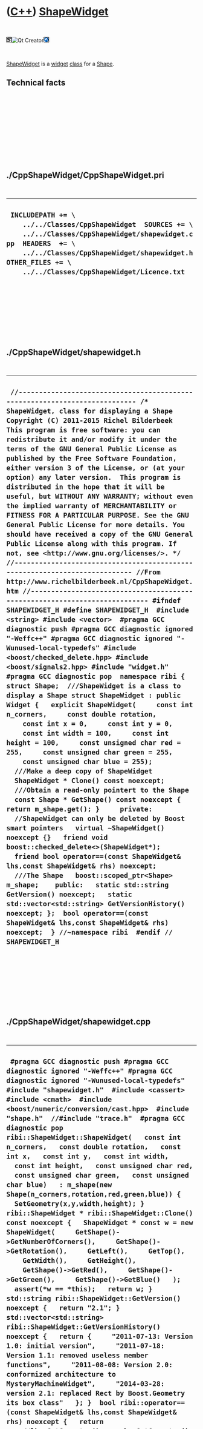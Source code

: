 



 

 

 

 

 

([C++](Cpp.md)) [ShapeWidget](CppShapeWidget.md)
==================================================

 

![STL](PicStl.png)![Qt
Creator](PicQtCreator.png)![Lubuntu](PicLubuntu.png)

 

[ShapeWidget](CppShapeWidget.md) is a [widget](CppWidget.md)
[class](CppClass.md) for a [Shape](CppShape.md).

Technical facts
---------------

 

 

 

 

 

 

./CppShapeWidget/CppShapeWidget.pri
-----------------------------------

 

  --------------------------------------------------------------------------------------------------------------------------------------------------------------------------------------------------------------------------------------------------
  ` INCLUDEPATH += \     ../../Classes/CppShapeWidget  SOURCES += \     ../../Classes/CppShapeWidget/shapewidget.cpp  HEADERS  += \     ../../Classes/CppShapeWidget/shapewidget.h  OTHER_FILES += \     ../../Classes/CppShapeWidget/Licence.txt`
  --------------------------------------------------------------------------------------------------------------------------------------------------------------------------------------------------------------------------------------------------

 

 

 

 

 

./CppShapeWidget/shapewidget.h
------------------------------

 

  -----------------------------------------------------------------------------------------------------------------------------------------------------------------------------------------------------------------------------------------------------------------------------------------------------------------------------------------------------------------------------------------------------------------------------------------------------------------------------------------------------------------------------------------------------------------------------------------------------------------------------------------------------------------------------------------------------------------------------------------------------------------------------------------------------------------------------------------------------------------------------------------------------------------------------------------------------------------------------------------------------------------------------------------------------------------------------------------------------------------------------------------------------------------------------------------------------------------------------------------------------------------------------------------------------------------------------------------------------------------------------------------------------------------------------------------------------------------------------------------------------------------------------------------------------------------------------------------------------------------------------------------------------------------------------------------------------------------------------------------------------------------------------------------------------------------------------------------------------------------------------------------------------------------------------------------------------------------------------------------------------------------------------------------------------------------------------------------------------------------------------------------------------------------------------------------------------------------------------------------------------------------------------------------------------------------------------------------------------------------------------------------------------------------------------------------------------------------------------------------------------------------------------------------------
  ` //--------------------------------------------------------------------------- /* ShapeWidget, class for displaying a Shape Copyright (C) 2011-2015 Richel Bilderbeek  This program is free software: you can redistribute it and/or modify it under the terms of the GNU General Public License as published by the Free Software Foundation, either version 3 of the License, or (at your option) any later version.  This program is distributed in the hope that it will be useful, but WITHOUT ANY WARRANTY; without even the implied warranty of MERCHANTABILITY or FITNESS FOR A PARTICULAR PURPOSE. See the GNU General Public License for more details. You should have received a copy of the GNU General Public License along with this program. If not, see <http://www.gnu.org/licenses/>. */ //--------------------------------------------------------------------------- //From http://www.richelbilderbeek.nl/CppShapeWidget.htm //--------------------------------------------------------------------------- #ifndef SHAPEWIDGET_H #define SHAPEWIDGET_H  #include <string> #include <vector>  #pragma GCC diagnostic push #pragma GCC diagnostic ignored "-Weffc++" #pragma GCC diagnostic ignored "-Wunused-local-typedefs" #include <boost/checked_delete.hpp> #include <boost/signals2.hpp> #include "widget.h" #pragma GCC diagnostic pop  namespace ribi {  struct Shape;  ///ShapeWidget is a class to display a Shape struct ShapeWidget : public Widget {   explicit ShapeWidget(     const int n_corners,     const double rotation,     const int x = 0,     const int y = 0,     const int width = 100,     const int height = 100,     const unsigned char red = 255,     const unsigned char green = 255,     const unsigned char blue = 255);    ///Make a deep copy of ShapeWidget   ShapeWidget * Clone() const noexcept;    ///Obtain a read-only pointert to the Shape   const Shape * GetShape() const noexcept { return m_shape.get(); }     private:   //ShapeWidget can only be deleted by Boost smart pointers   virtual ~ShapeWidget() noexcept {}   friend void boost::checked_delete<>(ShapeWidget*);   friend bool operator==(const ShapeWidget& lhs,const ShapeWidget& rhs) noexcept;    ///The Shape   boost::scoped_ptr<Shape> m_shape;    public:   static std::string GetVersion() noexcept;   static std::vector<std::string> GetVersionHistory() noexcept; };  bool operator==(const ShapeWidget& lhs,const ShapeWidget& rhs) noexcept;  } //~namespace ribi  #endif // SHAPEWIDGET_H`
  -----------------------------------------------------------------------------------------------------------------------------------------------------------------------------------------------------------------------------------------------------------------------------------------------------------------------------------------------------------------------------------------------------------------------------------------------------------------------------------------------------------------------------------------------------------------------------------------------------------------------------------------------------------------------------------------------------------------------------------------------------------------------------------------------------------------------------------------------------------------------------------------------------------------------------------------------------------------------------------------------------------------------------------------------------------------------------------------------------------------------------------------------------------------------------------------------------------------------------------------------------------------------------------------------------------------------------------------------------------------------------------------------------------------------------------------------------------------------------------------------------------------------------------------------------------------------------------------------------------------------------------------------------------------------------------------------------------------------------------------------------------------------------------------------------------------------------------------------------------------------------------------------------------------------------------------------------------------------------------------------------------------------------------------------------------------------------------------------------------------------------------------------------------------------------------------------------------------------------------------------------------------------------------------------------------------------------------------------------------------------------------------------------------------------------------------------------------------------------------------------------------------------------------------------

 

 

 

 

 

./CppShapeWidget/shapewidget.cpp
--------------------------------

 

  --------------------------------------------------------------------------------------------------------------------------------------------------------------------------------------------------------------------------------------------------------------------------------------------------------------------------------------------------------------------------------------------------------------------------------------------------------------------------------------------------------------------------------------------------------------------------------------------------------------------------------------------------------------------------------------------------------------------------------------------------------------------------------------------------------------------------------------------------------------------------------------------------------------------------------------------------------------------------------------------------------------------------------------------------------------------------------------------------------------------------------------------------------------------------------------------------------------------------------------------------------------------------------------------------------------------------------------------------------------------------------------------------------------------------------------------------------------------------------------------------------------------------------------------------------------------------------------------------------------------------------------------------------------------------------------------
  ` #pragma GCC diagnostic push #pragma GCC diagnostic ignored "-Weffc++" #pragma GCC diagnostic ignored "-Wunused-local-typedefs" #include "shapewidget.h"  #include <cassert> #include <cmath>  #include <boost/numeric/conversion/cast.hpp>  #include "shape.h"  //#include "trace.h"  #pragma GCC diagnostic pop  ribi::ShapeWidget::ShapeWidget(   const int n_corners,   const double rotation,   const int x,   const int y,   const int width,   const int height,   const unsigned char red,   const unsigned char green,   const unsigned char blue)   : m_shape(new Shape(n_corners,rotation,red,green,blue)) {   SetGeometry(x,y,width,height); }  ribi::ShapeWidget * ribi::ShapeWidget::Clone() const noexcept {   ShapeWidget * const w = new ShapeWidget(     GetShape()->GetNumberOfCorners(),     GetShape()->GetRotation(),     GetLeft(),     GetTop(),     GetWidth(),     GetHeight(),     GetShape()->GetRed(),     GetShape()->GetGreen(),     GetShape()->GetBlue()   );   assert(*w == *this);   return w; }  std::string ribi::ShapeWidget::GetVersion() noexcept {   return "2.1"; }  std::vector<std::string> ribi::ShapeWidget::GetVersionHistory() noexcept {   return {     "2011-07-13: Version 1.0: initial version",     "2011-07-18: Version 1.1: removed useless member functions",     "2011-08-08: Version 2.0: conformized architecture to MysteryMachineWidget",     "2014-03-28: version 2.1: replaced Rect by Boost.Geometry its box class"   }; }  bool ribi::operator==(const ShapeWidget& lhs,const ShapeWidget& rhs) noexcept {   return     //lhs.GetGeometry() ==  rhs.GetGeometry()     //&&     *lhs.GetShape()    == *rhs.GetShape(); }`
  --------------------------------------------------------------------------------------------------------------------------------------------------------------------------------------------------------------------------------------------------------------------------------------------------------------------------------------------------------------------------------------------------------------------------------------------------------------------------------------------------------------------------------------------------------------------------------------------------------------------------------------------------------------------------------------------------------------------------------------------------------------------------------------------------------------------------------------------------------------------------------------------------------------------------------------------------------------------------------------------------------------------------------------------------------------------------------------------------------------------------------------------------------------------------------------------------------------------------------------------------------------------------------------------------------------------------------------------------------------------------------------------------------------------------------------------------------------------------------------------------------------------------------------------------------------------------------------------------------------------------------------------------------------------------------------------

 

 

 

 

 





 




This page has been created by the [tool](Tools.md)
[CodeToHtml](ToolCodeToHtml.md)
